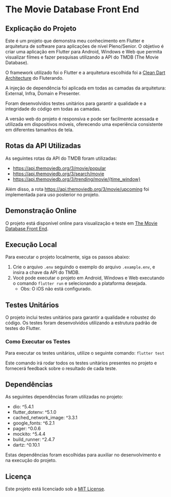 # The Movie Database Front End

## Explicação do Projeto

Este é um projeto que demonstra meu conhecimento em Flutter e arquitetura de software para aplicações de nível Pleno/Senior. O objetivo é criar uma aplicação em Flutter para Android, Windows e Web que permita visualizar filmes e fazer pesquisas utilizando a API do TMDB (The Movie Database).

O framework utilizado foi o Flutter e a arquitetura escolhida foi a [Clean Dart Architecture](https://github.com/Flutterando/Clean-Dart) do Fluterando.

A injeção de dependência foi aplicada em todas as camadas da arquitetura: External, Infra, Domain e Presenter.

Foram desenvolvidos testes unitários para garantir a qualidade e a integridade do código em todas as camadas.

A versão web do projeto é responsiva e pode ser facilmente acessada e utilizada em dispositivos móveis, oferecendo uma experiência consistente em diferentes tamanhos de tela.

## Rotas da API Utilizadas

As seguintes rotas da API do TMDB foram utilizadas:

- https://api.themoviedb.org/3/movie/popular
- https://api.themoviedb.org/3/search/movie
- https://api.themoviedb.org/3/trending/movie/{time_window}

Além disso, a rota https://api.themoviedb.org/3/movie/upcoming foi implementada para uso posterior no projeto.

## Demonstração Online

O projeto está disponível online para visualização e teste em [The Movie Database Front End](https://the-movie-database-front-end.netlify.app/).

## Execução Local

Para executar o projeto localmente, siga os passos abaixo:

1. Crie o arquivo `.env` seguindo o exemplo do arquivo `.example.env`, e insira a chave da API do TMDB.
2. Você pode executar o projeto em Android, Windows e Web executando o comando `flutter run` e selecionando a plataforma desejada.
   - Obs: O iOS não está configurado.

## Testes Unitários

O projeto inclui testes unitários para garantir a qualidade e robustez do código. Os testes foram desenvolvidos utilizando a estrutura padrão de testes do Flutter.

### Como Executar os Testes

Para executar os testes unitários, utilize o seguinte comando:
 `flutter test`

Este comando irá rodar todos os testes unitários presentes no projeto e fornecerá feedback sobre o resultado de cada teste.


## Dependências

As seguintes dependências foram utilizadas no projeto:

- dio: ^5.4.1
- flutter_dotenv: ^5.1.0
- cached_network_image: ^3.3.1
- google_fonts: ^6.2.1
- pager: ^0.0.6
- mockito: ^5.4.4
- build_runner: ^2.4.7
- dartz: ^0.10.1

Estas dependências foram escolhidas para auxiliar no desenvolvimento e na execução do projeto.

## Licença

Este projeto está licenciado sob a [MIT License](https://opensource.org/licenses/MIT).

